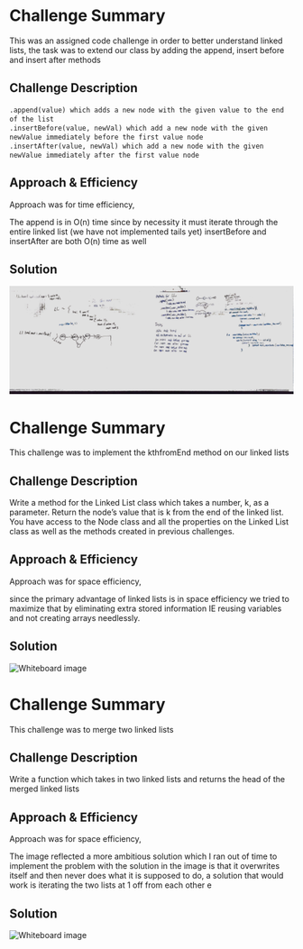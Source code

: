 # Challenge Summary
This was an assigned code challenge in order to better understand linked lists, the task was to extend our class by adding the append, insert before and insert after methods
## Challenge Description

    .append(value) which adds a new node with the given value to the end of the list
    .insertBefore(value, newVal) which add a new node with the given newValue immediately before the first value node
    .insertAfter(value, newVal) which add a new node with the given newValue immediately after the first value node

## Approach & Efficiency

Approach was for time efficiency, 

The append is in O(n) time since by necessity it must iterate through the entire linked list (we have not implemented tails yet)
insertBefore and insertAfter are both O(n) time as well


## Solution
<!-- Embedded whiteboard image -->

![Whiteboard image](https://raw.githubusercontent.com/leeroywking/data-structures-and-algorithms/master/datastructures/assets/ll_insertions.jpg)



# Challenge Summary
This challenge was to implement the kthfromEnd method on our linked lists
## Challenge Description

Write a method for the Linked List class which takes a number, k, as a parameter. Return the node’s value that is k from the end of the linked list. You have access to the Node class and all the properties on the Linked List class as well as the methods created in previous challenges.

## Approach & Efficiency

Approach was for space efficiency, 

since the primary advantage of linked lists is in space efficiency we tried to maximize that by eliminating extra stored information IE reusing variables and not creating arrays needlessly.

## Solution
<!-- Embedded whiteboard image -->

![Whiteboard image](https://files.slack.com/files-pri/T039KG69K-FLEGDEVPY/image_from_ios.jpg)




# Challenge Summary
This challenge was to merge two linked lists 

## Challenge Description

Write a function which takes in two linked lists and returns the head of the merged linked lists

## Approach & Efficiency

Approach was for space efficiency, 

The image reflected a more ambitious solution which I ran out of time to implement the problem with the solution in the image is that it overwrites itself and then never does what it is supposed to do, a solution that would work is iterating the two lists at 1 off from each other e
## Solution


<!-- Embedded whiteboard image -->

![Whiteboard image](https://files.slack.com/files-pri/T039KG69K-FLAE6MTSM/image_from_ios.jpg)

